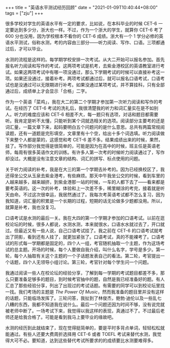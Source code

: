 +++
title = "英语水平测试经历回顾"
date = "2021-01-09T10:40:44+08:00"
tags = ["zju"]
+++

很多学校对学生的英语水平有一定的要求，比如说，在本科毕业的时候 CET-6 一定要达到多少分，浙大也一样。不过，作为一个浙大的学生，就算你 CET-6 考了 600 分也没用，因为学校根本不看你的 CET-6 成绩。浙大有一个 1 学分必修的英语水平测试，俗称水测，考的内容由三部分——听力阅读、写作、口语。三项都通过后，才可以毕业。

水测的流程是这样的。每学期学校安排一次考试。从大二开始可以报名参加。首先报名听力阅读和写作的考试，这两项考试是机考，去紫金港校区的英语教室进行考试。如果这两项考试中有哪一项没通过，那么下学期考试的时候可以直接补考这一项。如果还没通过，接着补考。两项考试都通过后，就可以报名口语考试，口语考试也是没通过可以无限期进行补考。如果没通过某项考试，并不算挂科，只有全部通过后，成绩单上才会显示「合格」二字。

作为一个英语「菜鸡」，我在大二的第二个学期才参加第一次听力阅读和写作的考试。在经历了 CET-6 考试的洗礼后，我很清楚我的听力和词汇量实在是不如别人。听力的难度应该和 CET-6 相差不大，每一题只有选项，对话和题目都需要听。我肯定是听不太懂，只能听到某个词就选相关的选项。阅读部分主要考的还是词汇量，一篇文章下来，起码要明白五个问题问的是什么意思。总共有两篇常规阅读题，还有一道题是完形填空，文章里有十个空，给出十多个词选填。听力阅读做下来整个人都是蒙的，这感觉和考 CET-6 差不多。结果成绩出来的时候，果然，挂了。写作部分我觉得是很简单的，可能是因为在高中的时候，班主任是英语老师，每周有很多英语作文的训练。有许多人第一次考的时候听力阅读通过了，写作却没过。大概是没有注意文章的结构、词汇的拼写、标点使用的问题。

关于听力阅读的补考，我是在大三的第一个学期去补考的。因为已经换校区了，我还得坐公交从玉泉去紫金港考，有些麻烦。那天中午我坐公交的时候，看到车里的人越来越多，越来越挤，到紫金港那一站的时候，一车的人都下去了——看来都是要考英语的。这一次的补考，体验和上一次差不多，稀里糊涂的考完，接着就是听天由命。不过这次很幸运，我居然通过了。我每次考英语考试都不怎么复习，因为我知道，词汇量的积累是一个长期的过程，短期的话无论做多少题都没用。所以，就算是补考，我也没复习。

口语考试是水测的最后一关。我在大四的第一个学期才参加的口语考试。以前在逛校论坛的时候，很多人都说，水测水测，本来就很水，口语水水就过去了，开口就过。但最近又有一些人说，自己口语考试挂了。我之前在 CET-6 的口语考试就考出了阴影，看到还有人挂了，就更加紧张了。口语考试，真的不能裸考了。口语考试的形式每一学期都是固定的，四个人一组，考官随机抽取一个主题，作为这场考试的总主题。开场的时候，每个人要做自我介绍，叫什么名字，学号是多少。第一轮，每个人抽取有关这个主题的一个子话题发表自己的看法。第二轮，考官提出一个话题，四个人无领导小组讨论。第三轮，考官针对每个学生问一个问题。

我通过阅读一些人在校论坛的经验分享，了解到每一学期的考试题目都差不多，那么只要准备足够多的题目，到时候考官抽中的题，自然是我已经准备好的题。有人汇总了那些经验分享，列出了出现过的考试话题。有需要的同学可以到校论坛里找一找。我们考场的主题是 *The Power Of Music*，然而我准备的题目里并没有这样的话题，只能临场发挥了。三轮问答，我扯到了林俊杰，鲍勃·迪伦以及一些乱七八糟的东西，我都不知道我在说什么。最后一个问题还因为时间不够，没有说完就被老师中断了。一场考试下来，我觉得以我这样的表现，真通过不了。不过最后老师还是给我合格了。可能是看到我马上要毕业的缘故吧。

水测的经历到此就结束了，现在觉得挺简单的，要是平时多背点单词，轻轻松松就能通过。有些人还要大费周折选择用 CET-6 或者 TOEFL 考试来替代水测，我觉得大可不必。要知道，达到这些替代考试所要求的的成绩要比水测要难得多。